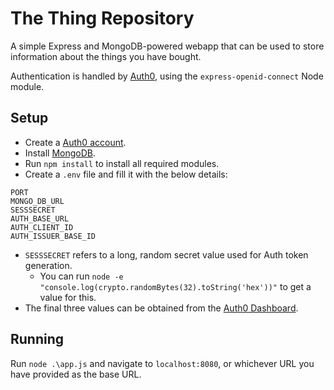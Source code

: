 # The Thing Repository #

A simple Express and MongoDB-powered webapp that can be used to store information about the things you have bought.

Authentication is handled by [Auth0](https://auth0.com/), using the `express-openid-connect` Node module. 

## Setup ##
- Create a [Auth0 account](https://auth0.com/signup).
- Install [MongoDB](https://www.mongodb.com/).
- Run `npm install` to install all required modules.
- Create a `.env` file and fill it with the below details:

```
PORT
MONGO_DB_URL
SESSSECRET
AUTH_BASE_URL
AUTH_CLIENT_ID
AUTH_ISSUER_BASE_ID
```
- `SESSSECRET` refers to a long, random secret value used for Auth token generation. 
    - You can run `node -e "console.log(crypto.randomBytes(32).toString('hex'))"` to get a value for this.
- The final three values can be obtained from the [Auth0 Dashboard](https://manage.auth0.com/dashboard/).

## Running ##
Run `node .\app.js` and navigate to `localhost:8080`, or whichever URL you have provided as the base URL.
